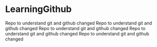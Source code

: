 # LearningGithub
Repo to understand git and github changed
Repo to understand git and github changed
Repo to understand git and github changed
Repo to understand git and github changed
Repo to understand git and github changed
